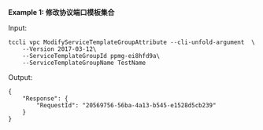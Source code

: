 **Example 1: 修改协议端口模板集合**



Input: 

```
tccli vpc ModifyServiceTemplateGroupAttribute --cli-unfold-argument  \
    --Version 2017-03-12\
    --ServiceTemplateGroupId ppmg-ei8hfd9a\
    --ServiceTemplateGroupName TestName
```

Output: 
```
{
    "Response": {
        "RequestId": "20569756-56ba-4a13-b545-e1528d5cb239"
    }
}
```

